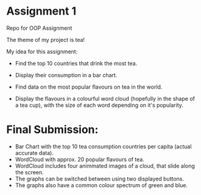 # Assignment 1
Repo for OOP Assignment

The theme of my project is tea!

My idea for this assignment:

- Find the top 10 countries that drink the most tea.
- Display their consumption in a bar chart.

- Find data on the most popular flavours on tea in the world.
- Display the flavours in a colourful word cloud (hopefully in the shape of a tea cup), with the size of each word depending on it's popularity.


# Final Submission:

- Bar Chart with the top 10 tea consumption countries per capita (actual accurate data).
- WordCloud with approx. 20 popular flavours of tea.
- WordCloud includes four animmated images of a cloud, that slide along the screen.
- The graphs can be switched between using two displayed buttons.
- The graphs also have a common colour spectrum of green and blue.

